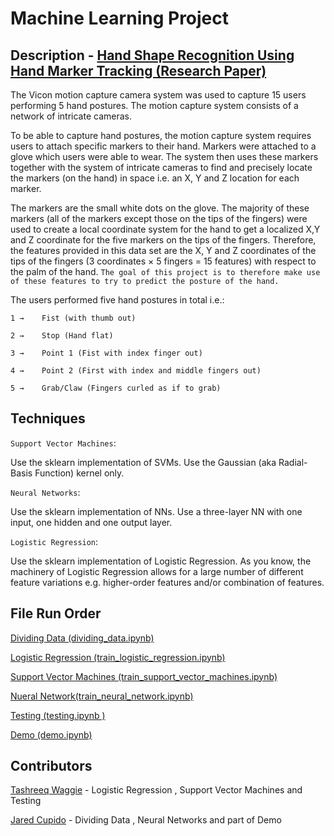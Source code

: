 # Machine Learning Project
## Description - [Hand Shape Recognition Using Hand Marker Tracking (Research Paper)](https://digitalcommons.latech.edu/cgi/viewcontent.cgi?article=1048&context=dissertations)
The Vicon motion capture camera system was used to capture 15 users performing 5 hand postures. The motion capture system consists of a network of intricate cameras. 

To be able to capture hand postures, the motion capture system requires users to attach specific markers to their hand. Markers were attached to a glove which users were able to wear. The system then uses these markers together with the system of intricate cameras to find and precisely locate the markers (on the hand) in space i.e. an X, Y and Z location for each marker.

The markers are the small white dots on the glove. The majority of these markers (all of the markers except those on the tips of the fingers) were used to create a local coordinate system for the hand to get a localized X,Y and Z coordinate for the five markers on the tips of the fingers. Therefore, the features provided in this data set are the X, Y and Z coordinates of the tips of the fingers (3 coordinates × 5 fingers = 15 features) with respect to the palm of the hand. `The goal of this project is to therefore make use of these features to try to predict the posture of the hand.`

The users performed five hand postures in total i.e.:

`1 → 	Fist (with thumb out)`

`2 → 	Stop (Hand flat)`

`3 → 	Point 1 (Fist with index finger out)`

`4 → 	Point 2 (First with index and middle fingers out)`

`5 → 	Grab/Claw (Fingers curled as if to grab)`

## Techniques

`Support Vector Machines`:

Use the sklearn implementation of SVMs. Use the Gaussian (aka Radial-Basis Function) kernel only.

`Neural Networks`:

Use the sklearn implementation of NNs. Use a three-layer NN with one input, one hidden and one output layer.

`Logistic Regression`:

Use the sklearn implementation of Logistic Regression. As you know, the machinery of Logistic Regression allows for a large number of different feature variations e.g. higher-order features and/or combination of features. 

## File Run Order
[Dividing Data (dividing_data.ipynb)](https://github.com/MTashreeqWaggie/Hand-Shape-Recognition/blob/main/Dividing%20Data/dividing_data.ipynb)

[Logistic Regression (train_logistic_regression.ipynb)](https://github.com/MTashreeqWaggie/Hand-Shape-Recognition/blob/main/train_logistic_regression.ipynb)

[Support Vector Machines (train_support_vector_machines.ipynb)](https://github.com/MTashreeqWaggie/Hand-Shape-Recognition/blob/main/train_support_vector_machines.ipynb)

[Nueral Network(train_neural_network.ipynb)](https://github.com/MTashreeqWaggie/Hand-Shape-Recognition/blob/main/train_neural_network.ipynb)

[Testing (testing.ipynb )](https://github.com/MTashreeqWaggie/Hand-Shape-Recognition/blob/main/testing.ipynb)

[Demo (demo.ipynb)](https://github.com/MTashreeqWaggie/Hand-Shape-Recognition/blob/main/demo.ipynb)

## Contributors

[Tashreeq Waggie]() - Logistic Regression , Support Vector Machines and Testing 

[Jared Cupido]() - Dividing Data , Neural Networks and part of Demo
